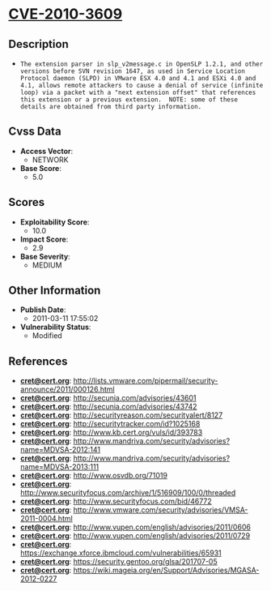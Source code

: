 
# [CVE-2010-3609](https://cve.mitre.org/cgi-bin/cvename.cgi?name=CVE-2010-3609)

## Description

- `The extension parser in slp_v2message.c in OpenSLP 1.2.1, and other versions before SVN revision 1647, as used in Service Location Protocol daemon (SLPD) in VMware ESX 4.0 and 4.1 and ESXi 4.0 and 4.1, allows remote attackers to cause a denial of service (infinite loop) via a packet with a "next extension offset" that references this extension or a previous extension.  NOTE: some of these details are obtained from third party information.`

## Cvss Data

- **Access Vector**:
  - NETWORK
- **Base Score**:
  - 5.0

## Scores

- **Exploitability Score**:
  - 10.0
- **Impact Score**:
  - 2.9
- **Base Severity**:
  - MEDIUM

## Other Information

- **Publish Date**:
  - 2011-03-11 17:55:02
- **Vulnerability Status**:
  - Modified

## References

- **cret@cert.org**: http://lists.vmware.com/pipermail/security-announce/2011/000126.html
- **cret@cert.org**: http://secunia.com/advisories/43601
- **cret@cert.org**: http://secunia.com/advisories/43742
- **cret@cert.org**: http://securityreason.com/securityalert/8127
- **cret@cert.org**: http://securitytracker.com/id?1025168
- **cret@cert.org**: http://www.kb.cert.org/vuls/id/393783
- **cret@cert.org**: http://www.mandriva.com/security/advisories?name=MDVSA-2012:141
- **cret@cert.org**: http://www.mandriva.com/security/advisories?name=MDVSA-2013:111
- **cret@cert.org**: http://www.osvdb.org/71019
- **cret@cert.org**: http://www.securityfocus.com/archive/1/516909/100/0/threaded
- **cret@cert.org**: http://www.securityfocus.com/bid/46772
- **cret@cert.org**: http://www.vmware.com/security/advisories/VMSA-2011-0004.html
- **cret@cert.org**: http://www.vupen.com/english/advisories/2011/0606
- **cret@cert.org**: http://www.vupen.com/english/advisories/2011/0729
- **cret@cert.org**: https://exchange.xforce.ibmcloud.com/vulnerabilities/65931
- **cret@cert.org**: https://security.gentoo.org/glsa/201707-05
- **cret@cert.org**: https://wiki.mageia.org/en/Support/Advisories/MGASA-2012-0227
